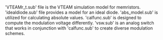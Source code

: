 'VTEAMr_t.sub' file is the VTEAM simulation model for memristors. 
'idealdiode.sub' file provides a model for an ideal diode.
'abs_model.sub' is utilized for calculating absolute values.
'calfunc.sub' is designed to compute the modulation voltage differently.
'vsw.sub' is an analog switch that works in conjunction with 'calfunc.sub' to create diverse modulation schemes.